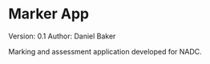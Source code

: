 # Marker App

Version: 0.1
Author: Daniel Baker

Marking and assessment application developed for NADC.